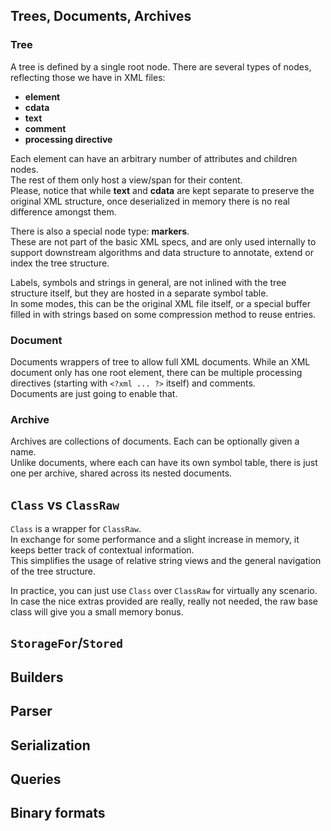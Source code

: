 
## Trees, Documents, Archives

### Tree
A tree is defined by a single root node. There are several types of nodes, reflecting those we have in XML files:

- **element**
- **cdata**
- **text**
- **comment**
- **processing directive**

Each element can have an arbitrary number of attributes and children nodes.  
The rest of them only host a view/span for their content.  
Please, notice that while **text** and **cdata** are kept separate to preserve the original XML structure, once deserialized in memory there is no real difference amongst them.  

There is also a special node type: **markers**.  
These are not part of the basic XML specs, and are only used internally to support downstream algorithms and data structure to annotate, extend or index the tree structure.  

Labels, symbols and strings in general, are not inlined with the tree structure itself, but they are hosted in a separate symbol table.  
In some modes, this can be the original XML file itself, or a special buffer filled in with strings based on some compression method to reuse entries.

### Document
Documents wrappers of tree to allow full XML documents. While an XML document only has one root element, there can be multiple processing directives (starting with `<?xml ... ?>` itself) and comments.  
Documents are just going to enable that.

### Archive
Archives are collections of documents. Each can be optionally given a name.  
Unlike documents, where each can have its own symbol table, there is just one per archive, shared across its nested documents.

## `Class` vs `ClassRaw`

`Class` is a wrapper for `ClassRaw`.  
In exchange for some performance and a slight increase in memory, it keeps better track of contextual information.  
This simplifies the usage of relative string views and the general navigation of the tree structure.  

In practice, you can just use `Class` over `ClassRaw` for virtually any scenario. In case the nice extras provided are really, really not needed, the raw base class will give you a small memory bonus.

## `StorageFor`/`Stored`


## Builders

## Parser

## Serialization

## Queries

## Binary formats
